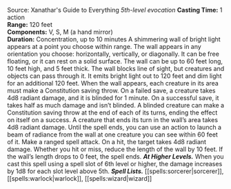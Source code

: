 Source: Xanathar's Guide to Everything
*5th-level evocation*
**Casting Time:** 1 action  
**Range:** 120 feet  
**Components:** V, S, M (a hand mirror)  
**Duration:** Concentration, up to 10 minutes
A shimmering wall of bright light appears at a point you choose within range. The wall appears in any orientation you choose: horizontally, vertically, or diagonally. It can be free floating, or it can rest on a solid surface. The wall can be up to 60 feet long, 10 feet high, and 5 feet thick. The wall blocks line of sight, but creatures and objects can pass through it. It emits bright light out to 120 feet and dim light for an additional 120 feet.
When the wall appears, each creature in its area must make a Constitution saving throw. On a failed save, a creature takes 4d8 radiant damage, and it is blinded for 1 minute. On a successful save, it takes half as much damage and isn’t blinded. A blinded creature can make a Constitution saving throw at the end of each of its turns, ending the effect on itself on a success.
A creature that ends its turn in the wall’s area takes 4d8 radiant damage.
Until the spell ends, you can use an action to launch a beam of radiance from the wall at one creature you can see within 60 feet of it. Make a ranged spell attack. On a hit, the target takes 4d8 radiant damage. Whether you hit or miss, reduce the length of the wall by 10 feet. If the wall’s length drops to 0 feet, the spell ends.
***At Higher Levels.*** When you cast this spell using a spell slot of 6th level or higher, the damage increases by 1d8 for each slot level above 5th.
***Spell Lists.*** [[spells:sorcerer|sorcerer]], [[spells:warlock|warlock]], [[spells:wizard|wizard]]